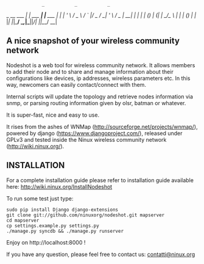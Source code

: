                  _           _           _   
 _ __   ___   __| | ___  ___| |__   ___ | |_ 
| '_ \ / _ \ / _` |/ _ \/ __| '_ \ / _ \| __|
| | | | (_) | (_| |  __/\__ \ | | | (_) | |_ 
|_| |_|\___/ \__,_|\___||___/_| |_|\___/ \__|

A nice snapshot of your wireless community network
---------------------------------------------------------
Nodeshot is a web tool for wireless community network.  It allows
members to add their node and to share and manage information about
their configurations like devices, ip addresses, wireless parameters
etc. In this way, newcomers can easily contact/connect with them.

Internal scripts will update the topology and retrieve nodes information
via snmp, or parsing routing information given by olsr, batman or
whatever.

It is super-fast, nice and easy to use.

It rises from the ashes of WNMap (http://sourceforge.net/projects/wnmap/),
powered by django (https://www.djangoproject.com/), released
under GPLv3 and tested inside the Ninux wireless community network
(http://wiki.ninux.org/).


INSTALLATION
---------------
For a complete installation guide please refer to installation guide
available here:
http://wiki.ninux.org/InstallNodeshot

To run some test just type:

    sudo pip install Django django-extensions
    git clone git://github.com/ninuxorg/nodeshot.git mapserver
    cd mapserver
    cp settings.example.py settings.py
    ./manage.py syncdb && ./manage.py runserver

Enjoy on http://localhost:8000 !


If you have any question, please feel free to contact us:
    contatti@ninux.org

